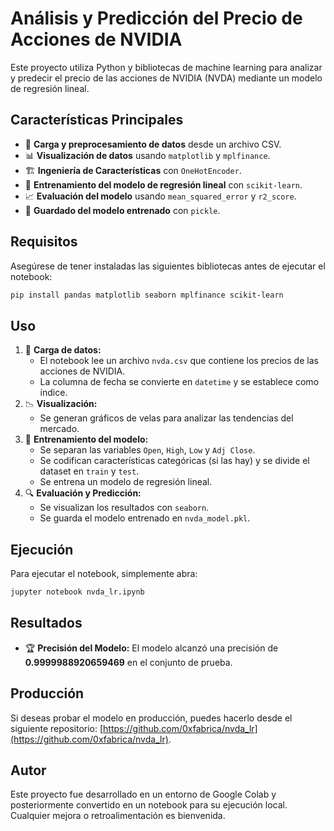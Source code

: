 # Análisis y Predicción del Precio de Acciones de NVIDIA

Este proyecto utiliza Python y bibliotecas de machine learning para analizar y predecir el precio de las acciones de NVIDIA (NVDA) mediante un modelo de regresión lineal.

## Características Principales
- 🚀 **Carga y preprocesamiento de datos** desde un archivo CSV.
- 📊 **Visualización de datos** usando `matplotlib` y `mplfinance`.
- 🏗️ **Ingeniería de Características** con `OneHotEncoder`.
- 🤖 **Entrenamiento del modelo de regresión lineal** con `scikit-learn`.
- 📈 **Evaluación del modelo** usando `mean_squared_error` y `r2_score`.
- 💾 **Guardado del modelo entrenado** con `pickle`.

## Requisitos
Asegúrese de tener instaladas las siguientes bibliotecas antes de ejecutar el notebook:

```bash
pip install pandas matplotlib seaborn mplfinance scikit-learn
```

## Uso
1. 📂 **Carga de datos:**
   - El notebook lee un archivo `nvda.csv` que contiene los precios de las acciones de NVIDIA.
   - La columna de fecha se convierte en `datetime` y se establece como índice.
2. 📉 **Visualización:**
   - Se generan gráficos de velas para analizar las tendencias del mercado.
3. 🎯 **Entrenamiento del modelo:**
   - Se separan las variables `Open`, `High`, `Low` y `Adj Close`.
   - Se codifican características categóricas (si las hay) y se divide el dataset en `train` y `test`.
   - Se entrena un modelo de regresión lineal.
4. 🔍 **Evaluación y Predicción:**
   - Se visualizan los resultados con `seaborn`.
   - Se guarda el modelo entrenado en `nvda_model.pkl`.

## Ejecución
Para ejecutar el notebook, simplemente abra:

```bash
jupyter notebook nvda_lr.ipynb
```

## Resultados
- 🏆 **Precisión del Modelo:** El modelo alcanzó una precisión de **0.9999988920659469** en el conjunto de prueba.

## Producción
Si deseas probar el modelo en producción, puedes hacerlo desde el siguiente repositorio: [https://github.com/0xfabrica/nvda_lr](https://github.com/0xfabrica/nvda_lr).

## Autor
Este proyecto fue desarrollado en un entorno de Google Colab y posteriormente convertido en un notebook para su ejecución local. Cualquier mejora o retroalimentación es bienvenida.
